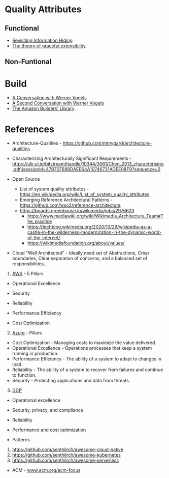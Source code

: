 # Quality Attributes

## Functional

* [Revisiting Information Hiding](https://link.springer.com/chapter/10.1007%2F978-3-642-22655-7_8)
* [The theory of graceful extensibility](https://link.springer.com/article/10.1007/s10669-018-9708-3)

## Non-Funtional

# Build

* [A Conversation with Werner Vogels](https://queue.acm.org/detail.cfm?id=1142065)
* [A Second Conversation with Werner Vogels](https://queue.acm.org/detail.cfm?id=3434573)
* [The Amazon Builders' Library](https://aws.amazon.com/builders-library/)

# References

* Architecture-Qualities - https://github.com/mtnygard/architecture-qualities

* Characterizing Architecturally Significant Requirements - https://ulir.ul.ie/bitstream/handle/10344/3061/Chen_2013_characterising.pdf;jsessionid=47B707698DAEE64A10746731ADEE08F9?sequence=2

* Open Source
  * List of system quality attributes - https://en.wikipedia.org/wiki/List_of_system_quality_attributes
  * Emerging Reference Architectural Patterns - https://github.com/wso2/reference-architecture
  * https://boards.greenhouse.io/wikimedia/jobs/2976623
    * https://www.mediawiki.org/wiki/Wikimedia_Architecture_Team#The_practice
    * https://techblog.wikimedia.org/2020/10/29/wikipedia-as-a-castle-in-the-wilderness-modernization-in-the-dynamic-world-of-the-internet/ 
    * https://wikimediafoundation.org/about/values/

* Cloud "Well Architected" - Ideally need set of Abstractions, Crisp boundaries, Clear separation of concerns, and a balanced set of responsibilities...

1. [AWS](https://aws.amazon.com/architecture/) - 5 Pillars

* Operational Excellence

* Security

* Reliability

* Performance Efficiency

* Cost Optimization

2. [Azure](https://azure.microsoft.com/en-us/blog/introducing-the-microsoft-azure-wellarchitected-framework/) - Pillars
* Cost Optimization	- Managing costs to maximize the value delivered.
* Operational Excellence	- Operations processes that keep a system running in production.
* Performance Efficiency	- The ability of a system to adapt to changes in load.
* Reliability	- The ability of a system to recover from failures and continue to function.
* Security	- Protecting applications and data from threats.

3. [GCP](https://cloud.google.com/architecture/framework)

* Operational excellence

* Security, privacy, and compliance

* Reliability

* Performance and cost optimization

* Patterns

1. https://github.com/senthilrch/awesome-cloud-native
2. https://github.com/senthilrch/awesome-kubernetes
3. https://github.com/senthilrch/awesome-serverless

* ACM - www.acm.org/acm-focus



